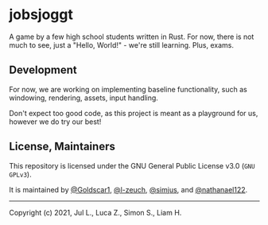 # jobsjoggt
A game by a few high school students written in Rust.
For now, there is not much to see, just a "Hello, World!" - we're still learning. Plus, exams.

## Development
For now, we are working on implementing baseline functionality, such as windowing, rendering, assets, input handling.

Don't expect too good code, as this project is meant as a playground for us, however we do try our best!

## License, Maintainers
This repository is licensed under the GNU General Public License v3.0 (`GNU GPLv3`).

It is maintained by [@Goldscar1](https://github.com/Goldscar1), [@l-zeuch](https://github.com/l-zeuch), [@simjus](https://github.com/simjus), and [@nathanael122](https://github.com/nathanael122).

---
Copyright (c) 2021, Jul L., Luca Z., Simon S., Liam H.